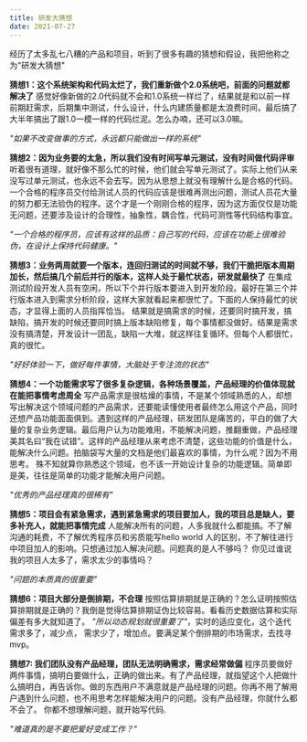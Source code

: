 ```yaml
---
title: 研发大猜想
date: 2021-07-27
---
```


经历了太多乱七八糟的产品和项目，听到了很多有趣的猜想和假设，我把他称之为"研发大猜想"

**猜想1：这个系统架构和代码太烂了，我们重新做个2.0系统吧，前面的问题就都解决了**
感觉好像新做的2.0代码就不会和1.0系统一样烂了，结果就是和以前一样前期赶需求，后期集中测试，什么设计，什么内建质量都是太浪费时间，最后搞了大半年搞出了跟1.0一模一样的代码烂泥。怎么办喃，还可以3.0嘛。

*"如果不改变做事的方式，永远都只能做出一样的系统"*

**猜想2：因为业务要的太急，所以我们没有时间写单元测试，没有时间做代码评审**
听着很有道理，就好像不那么忙的时候，他们就会写单元测试了。实际上他们从来没写过单元测试，也永远不会去写。因为从思想上就没有理解什么是合格的代码。一个合格的程序员交付给测试人员的代码应该是很难再测出问题，测试人员花大量的努力都无法验伪的程序。这个才是一个刚刚合格的程序，因为这方面仅仅是功能无问题，还要涉及设计的合理性，抽象性，耦合性，代码可测性等代码结构事宜。

*"一个合格的程序员，应该有这样的品质：自己写的代码，应该在功能上很难验伪，在设计上保持代码健康。"*

**猜想3：业务两周就要一个版本，连回归测试的时间就不够，我们干脆把版本周期加长，然后搞几个前后并行的版本，这样人处于最忙状态，研发就最快了**
在集成测试阶段开发人员有空闲，所以下个并行版本要进入到开发阶段。最好在第三个并行版本进入到需求分析阶段，这样大家就看起来都很忙了。下面的人保持最忙的状态，才显得上面的人员指挥恰当。 结果就是搞需求的时候，还要同时搞开发，搞缺陷，搞开发的时候还要同时搞上版本缺陷修复，每个事情都没做好。结果是需求没有搞清楚，开发设计一团乱，缺陷一大堆，就这样往复循环。但每个人都很忙，真的很忙。

*"好好体验一下，做好每件事情，大脑处于专注流的状态"*

**猜想4：一个功能需求写了很多复杂逻辑，各种场景覆盖，产品经理的价值体现就在能把事情考虑周全**
写产品需求是很枯燥的事情，不是某个领域熟悉的人，却想写出解决这个领域问题的产品需求，还要能读懂使用者最终怎么用这个产品，同时还想产品功能面面俱到。遇到这样的产品经理，研发团队是痛苦的，平白的做了大量的复杂业务逻辑。最后用户认为功能难用，不能解决问题，推翻重做，产品经理美其名曰“我在试错”。这样的产品经理从来考虑不清楚，这些功能的价值是什么，能解决什么问题。拍脑袋写大量的文档是他们最喜欢的事情，为什么呢？因为不用思考。
殊不知就算你熟悉这个领域，也不该一开始设计复杂的功能逻辑。简单即是美，往往是简单的功能才能解决用户问题。

*"优秀的产品经理真的很稀有"*

**猜想5：项目会有紧急需求，遇到紧急需求的项目要加人，我的项目总是缺人，要多补充人，就能把事情完成**
人能解决所有的问题，人多我就什么都能搞。不了解沟通的耗费，不了解优秀程序员和劣质能写hello world
人的区别，不了解往进行中项目加人的影响。只想通过加人解决问题。问题真的是人不够吗？
你见过谁说我的项目人太多了，需求太少的事情吗？

*"问题的本质真的很重要"*


**猜想6：项目大部分是倒排期，不合理**
按照估算排期就是正确的？怎么证明按照估算排期就是正确的？我倒是觉得估算排期证伪比较容易。看看历史数据估算和实际偏差有多大就知道了。
*"所以动态规划就很重要了"*，实时的适应变化，这个迭代需求多了，减少点， 需求少了，增加点。要满足某个倒排期的市场需求，去找寻mvp。

**猜想7: 我们团队没有产品经理，团队无法明确需求，需求经常做偏**
程序员要做好两件事情，搞明白要做什么，正确的做出来。有了产品经理，就指望这个人把做什么搞明白，再告诉你。做的东西用户不满意就是产品经理的问题。你再不用了解用户遇到什么问题，也不用思考怎样能解决用户的问题。没有产品经理，你就什么都不会了。
你都不想理解问题，就开始写代码.

*"难道真的是不要把爱好变成工作？"*









  
